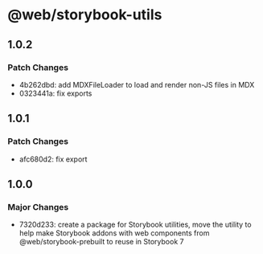 # @web/storybook-utils

## 1.0.2

### Patch Changes

- 4b262dbd: add MDXFileLoader to load and render non-JS files in MDX
- 0323441a: fix exports

## 1.0.1

### Patch Changes

- afc680d2: fix export

## 1.0.0

### Major Changes

- 7320d233: create a package for Storybook utilities, move the utility to help make Storybook addons with web components from @web/storybook-prebuilt to reuse in Storybook 7

